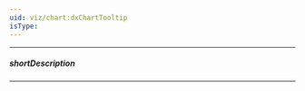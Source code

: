 ```yaml
---
uid: viz/chart:dxChartTooltip
isType: 
---
```

---
##### shortDescription
<!-- Description goes here -->

---
